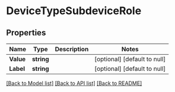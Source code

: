 # DeviceTypeSubdeviceRole

## Properties
Name | Type | Description | Notes
------------ | ------------- | ------------- | -------------
**Value** | **string** |  | [optional] [default to null]
**Label** | **string** |  | [optional] [default to null]

[[Back to Model list]](../README.md#documentation-for-models) [[Back to API list]](../README.md#documentation-for-api-endpoints) [[Back to README]](../README.md)

